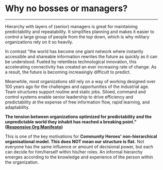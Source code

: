 # Why no bosses or managers?[](#why-no-bosses-or-managers)
------------------------------------------------------------------------------------------------------------------------------

Hierarchy with layers of (senior) managers is great for maintaining predictability and repeatability. It simplifies planning and makes it easier to control a large group of people from the top down, which is why military organizations rely on it so heavily.

In contrast "the world has become one giant network where instantly accessible and shareable information rewrites the future as quickly as it can be understood. Fueled by relentless technological innovation, this accelerating connectivity has created an ever increasing rate of change. As a result, the future is becoming increasingly difficult to predict.

Meanwhile, most organizations still rely on a way of working designed over 100 years ago for the challenges and opportunities of the industrial age. Team structures support routine and static jobs. Siloed, command and control systems enable senior leadership to drive efficiency and predictability at the expense of free information flow, rapid learning, and adaptability.

**The tension between organizations optimized for predictability and the unpredictable world they inhabit has reached a breaking point." (**[**Responsive Org Manifesto**](http://www.responsive.org/manifesto/)**)**

This is one of the key motivations for **Community Heroes' non-hierarchical organisational model. This does NOT mean our structure is flat.** Not everyone has the same influence or amount of decisional power, but each can decide for him/herself within his/her roles. An informal hierarchy emerges according to the knowledge and experience of the person within the organization.